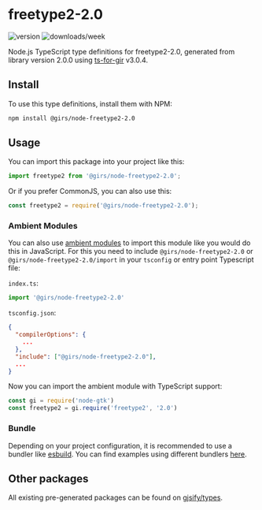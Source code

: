 
# freetype2-2.0

![version](https://img.shields.io/npm/v/@girs/node-freetype2-2.0)
![downloads/week](https://img.shields.io/npm/dw/@girs/node-freetype2-2.0)


Node.js TypeScript type definitions for freetype2-2.0, generated from library version 2.0.0 using [ts-for-gir](https://github.com/gjsify/ts-for-gir) v3.0.4.


## Install

To use this type definitions, install them with NPM:
```bash
npm install @girs/node-freetype2-2.0
```

## Usage

You can import this package into your project like this:
```ts
import freetype2 from '@girs/node-freetype2-2.0';
```

Or if you prefer CommonJS, you can also use this:
```ts
const freetype2 = require('@girs/node-freetype2-2.0');
```

### Ambient Modules

You can also use [ambient modules](https://github.com/gjsify/ts-for-gir/tree/main/packages/cli#ambient-modules) to import this module like you would do this in JavaScript.
For this you need to include `@girs/node-freetype2-2.0` or `@girs/node-freetype2-2.0/import` in your `tsconfig` or entry point Typescript file:

`index.ts`:
```ts
import '@girs/node-freetype2-2.0'
```

`tsconfig.json`:
```json
{
  "compilerOptions": {
    ...
  },
  "include": ["@girs/node-freetype2-2.0"],
  ...
}
```

Now you can import the ambient module with TypeScript support: 

```ts
const gi = require('node-gtk')
const freetype2 = gi.require('freetype2', '2.0')
```


### Bundle

Depending on your project configuration, it is recommended to use a bundler like [esbuild](https://esbuild.github.io/). You can find examples using different bundlers [here](https://github.com/gjsify/ts-for-gir/tree/main/examples).

## Other packages

All existing pre-generated packages can be found on [gjsify/types](https://github.com/gjsify/types).

